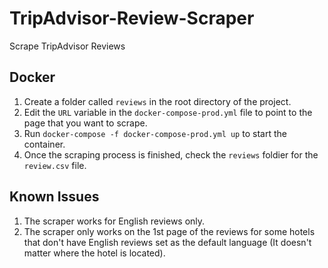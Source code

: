 # TripAdvisor-Review-Scraper
Scrape TripAdvisor Reviews

## Docker
1. Create a folder called `reviews` in the root directory of the project.
2. Edit the `URL` variable in the `docker-compose-prod.yml` file to point to the page that you want to scrape.
3. Run `docker-compose -f docker-compose-prod.yml up` to start the container.
4. Once the scraping process is finished, check the `reviews` foldier for the `review.csv` file.

## Known Issues
1. The scraper works for English reviews only.
2. The scraper only works on the 1st page of the reviews for some hotels that don't have English reviews set as the default language (It doesn't matter where the hotel is located).